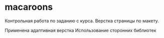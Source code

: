 # macaroons

Контрольная работа по заданию с курса. 
Верстка страницы по макету.

Применена адаптивная верстка
Использование сторонних библиотек
